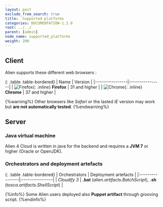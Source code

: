 ```yaml
---
layout: post
exclude_from_search: true
title:  Supported platforms
categories: DOCUMENTATION-1.1.0
root: ../../
parent: [admin]
node_name: supported_platforms
weight: 200
---
```


## Client

Alien supports these different web browsers :

{: .table .table-bordered}
| Name | Version |
|:----------------|:----------------|
| ![Firefox](../../images/admin_guide/browsers_logo_firefox.png){: .inline} **Firefox** | 31 and higher |
| ![Chrome](../../images/admin_guide/browsers_logo_chrome.png){: .inline} **Chrome** | 37 and higher |

{%warning%}
Other browsers like _Safari_ or the lasted _IE_ version may work but **are not automatically tested**.
{%endwarning%}

## Server

### Java virtual machine

Alien 4 Cloud is written in java for the backend and requires a **JVM 7** or higher (Oracle or OpenJDK).

### Orchestrators and deployment artefacts

{: .table .table-bordered}
| Orchestrators | Deployment artefacts |
|:----------------|:----------------|
| _Cloudify 3_ | **.bat** (_alien.artifacts.BatchScript_), **.sh** (_tosca.artifacts.ShellScript_) |


{%info%}
Some Alien users deployed also **Puppet artifact** through grooving script.
{%endinfo%}
